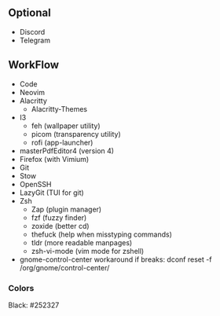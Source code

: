 ## Optional
  - Discord
  - Telegram
## WorkFlow
  - Code
  - Neovim
  - Alacritty
    - Alacritty-Themes
  - I3
    - feh (wallpaper utility)
    - picom (transparency utility)
    - rofi (app-launcher)
  - masterPdfEditor4 (version 4)
  - Firefox (with Vimium)
  - Git
  - Stow
  - OpenSSH
  - LazyGit (TUI for git)
  - Zsh 
    - Zap (plugin manager)
    - fzf (fuzzy finder)
    - zoxide (better cd)
    - thefuck (help when misstyping commands)
    - tldr (more readable manpages)
    - zsh-vi-mode (vim mode for zshell)
  - gnome-control-center workaround if breaks: dconf reset -f /org/gnome/control-center/
### Colors
Black: #252327
